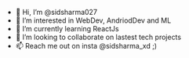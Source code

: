 - 👋 Hi, I’m @sidsharma027
- 👀 I’m interested in WebDev, AndriodDev and ML
- 🌱 I’m currently learning ReactJs
- 💞️ I’m looking to collaborate on lastest tech projects
- 📫 Reach me out on insta @sidsharma_xd ;)
